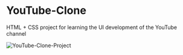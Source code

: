 # YouTube-Clone
HTML + CSS project for learning the UI development of the YouTube channel

![YouTube-Clone-Project](https://github.com/user-attachments/assets/4cc1322d-b8da-4682-8617-d381432af5e8)
